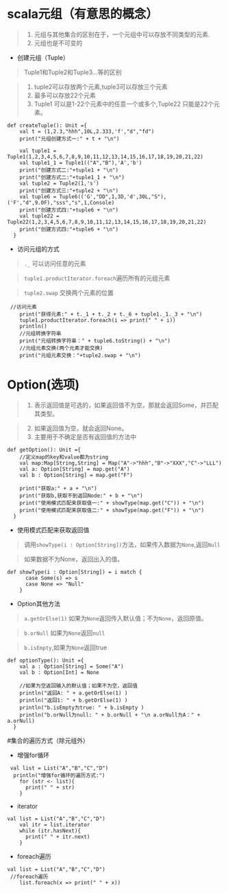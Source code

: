 # scala元组（有意思的概念）

> 1. 元组与其他集合的区别在于，一个元组中可以存放不同类型的元素.
> 2. 元组也是不可变的

* 创建元组（Tuple）

> Tuple1和Tuple2和Tuple3...等的区别

> 1. tuple2可以存放两个元素,tuple3可以存放三个元素
> 2. 最多可以存放22个元素
> 3. Tuple1 可以是1-22个元素中的任意一个或多个,Tuple22 只能是22个元素。

```
def createTuple(): Unit ={
    val t = (1,2.3,"hhh",10L,2.333,'f',"d","fd")
    print("元组创建方式一:" + t + "\n")

    val tuple1 = Tuple1(1,2,3,4,5,6,7,8,9,10,11,12,13,14,15,16,17,18,19,20,21,22)
    val tuple1_1 = Tuple1(("A","B"),'A','b')
    print("创建方式二:"+tuple1 + "\n")
    print("创建方式二:"+tuple1_1 + "\n")
    val tuple2 = Tuple2(1,'s')
    print("创建方式三:"+tuple2 + "\n")
    val tuple6 = Tuple6(('G',"DD",1,3D,'d',30L,"S"),('F',"d",9.0F),"sss","s",1,Console)
    print("创建方式四:"+tuple6 + "\n")
    val tuple22 = Tuple22(1,2,3,4,5,6,7,8,9,10,11,12,13,14,15,16,17,18,19,20,21,22)
    print("创建方式四:"+tuple6 + "\n")
  }
```
* 访问元组的方式

> `._` 可以访问任意的元素

> `tuple1.productIterator.foreach`遍历所有的元组元素

> `tuple2.swap` 交换两个元素的位置

```
 //访问元素
    print("获得元素:" + t._1 + t._2 + t._6 + tuple1._1._3 + "\n")
    tuple1.productIterator.foreach(i => print(" " + i))
    println()
    //元组转换字符串
    print("元组转换字符串：" + tuple6.toString() + "\n")
    //元组元素交换(两个元素才能交换)
    print("元组元素交换："+tuple2.swap + "\n")
```

# Option(选项)
> 1. 表示返回值是可选的，如果返回值不为空，那就会返回Some，并匹配其类型。

> 2. 如果返回值为空，就会返回None。
> 3. 主要用于不确定是否有返回值的方法中

```
def getOption(): Unit ={
    //定义map的key和value都为string
    val map:Map[String,String] = Map("A"->"hhh","B"->"XXX","C"->"LLL")
    val a: Option[String] = map.get("A")
    val b : Option[String] = map.get("F")

    print("获取a:" + a + "\n")
    print("获取b,获取不到返回Node:" + b + "\n")
    print("使用模式匹配来获取值一:" + showType(map.get("C")) + "\n")
    print("使用模式匹配来获取值二:" + showType(map.get("F")) + "\n")
  }
```
* 使用模式匹配来获取返回值

> 调用`showType(i : Option[String])`方法，如果传入数据为`None`,返回`Null`

> 如果数据不为None，返回出入的值。
 
```
def showType(i : Option[String]) = i match {
      case Some(s) => s
      case None => "Null"
    }
```

* Option其他方法

> `a.getOrElse(1)` 如果为`None`返回传入默认值；不为`None`，返回原值。

> `b.orNull` 如果为`None`返回`null`

> `b.isEmpty`,如果为`None`返回true

```
def optionType(): Unit ={
    val a : Option[String] = Some("A")
    val b : Option[Int] = None

    //如果为空返回输入的默认值；如果不为空，返回值
    println("返回A: " + a.getOrElse(1) )
    println("返回1: " + b.getOrElse(1) )
    println("b.isEmpty为true: " + b.isEmpty )
    println("b.orNull为null: " + b.orNull + "\n a.orNull为A：" + a.orNull)
  }
```
#集合的遍历方式（除元组外）

* 增强for循环

```
 val list = List("A","B","C","D")
  println("增强for循环的遍历方式:")
    for (str <- list){
      print(" " + str)
    }
```
* iterator

```
val list = List("A","B","C","D")
    val itr = list.iterator
    while (itr.hasNext){
      print(" " + itr.next)
    }
```
* foreach遍历

```
val list = List("A","B","C","D")
 //foreach遍历
    list.foreach(x => print(" " + x))
```
